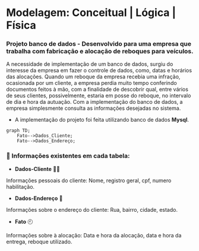 # Modelagem: Conceitual | Lógica | Física

### Projeto banco de dados - Desenvolvido para uma empresa que trabalha com fabricação e alocação de reboques para veículos.
A necessidade de implementação de um banco de dados, surgiu do interesse da empresa
em fazer o controle de dados, como, datas e horários das alocações. 
Quando um reboque da empresa recebia uma infração, ocasionada por um
cliente, a empresa perdia muito tempo conferindo documentos feitos à mão, com a finalidade de descobrir qual, entre vários de seus clientes, possivelmente, estaria em posse do reboque, no intervalo de dia e hora da autuação. Com a implementação do banco de dados, a empresa simplesmente consulta as informações desejadas no sistema. 

+ A implementação do projeto foi feita utilizando banco de dados **Mysql**.

```mermaid
graph TD;
    Fato-->Dados_Cliente;
    Fato-->Dados_Endereço;
```

### 🔎 Informações existentes em cada tabela:

+ **Dados-Cliente** 🙎‍♂️

Informações pessoais do cliente: Nome, registro geral, cpf, numero habilitação.

+ **Dados-Endereço** 🏡

Informações sobre o endereço do cliente: Rua, bairro, cidade, estado.

+ **Fato** 🕘

Informações sobre à alocação: Data e hora da alocação, data e hora da entrega, reboque utilizado.




